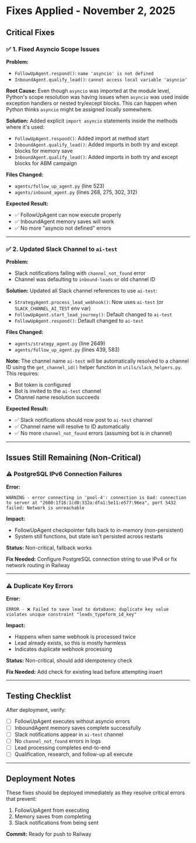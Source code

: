 # Fixes Applied - November 2, 2025

## Critical Fixes

### ✅ 1. Fixed Asyncio Scope Issues

**Problem:**
- `FollowUpAgent.respond()`: `name 'asyncio' is not defined`
- `InboundAgent.qualify_lead()`: `cannot access local variable 'asyncio'`

**Root Cause:**
Even though `asyncio` was imported at the module level, Python's scope resolution was having issues when `asyncio` was used inside exception handlers or nested try/except blocks. This can happen when Python thinks `asyncio` might be assigned locally somewhere.

**Solution:**
Added explicit `import asyncio` statements inside the methods where it's used:
- `FollowUpAgent.respond()`: Added import at method start
- `InboundAgent.qualify_lead()`: Added imports in both try and except blocks for memory save
- `InboundAgent.qualify_lead()`: Added imports in both try and except blocks for ABM campaign

**Files Changed:**
- `agents/follow_up_agent.py` (line 523)
- `agents/inbound_agent.py` (lines 268, 275, 302, 312)

**Expected Result:**
- ✅ FollowUpAgent can now execute properly
- ✅ InboundAgent memory saves will work
- ✅ No more "asyncio not defined" errors

---

### ✅ 2. Updated Slack Channel to `ai-test`

**Problem:**
- Slack notifications failing with `channel_not_found` error
- Channel was defaulting to `inbound-leads` or old channel ID

**Solution:**
Updated all Slack channel references to use `ai-test`:
- `StrategyAgent.process_lead_webhook()`: Now uses `ai-test` (or `SLACK_CHANNEL_AI_TEST` env var)
- `FollowUpAgent.start_lead_journey()`: Default changed to `ai-test`
- `FollowUpAgent.respond()`: Default changed to `ai-test`

**Files Changed:**
- `agents/strategy_agent.py` (line 2649)
- `agents/follow_up_agent.py` (lines 439, 583)

**Note:**
The channel name `ai-test` will be automatically resolved to a channel ID using the `get_channel_id()` helper function in `utils/slack_helpers.py`. This requires:
- Bot token is configured
- Bot is invited to the `ai-test` channel
- Channel name resolution succeeds

**Expected Result:**
- ✅ Slack notifications should now post to `ai-test` channel
- ✅ Channel name will resolve to ID automatically
- ✅ No more `channel_not_found` errors (assuming bot is in channel)

---

## Issues Still Remaining (Non-Critical)

### ⚠️ PostgreSQL IPv6 Connection Failures

**Error:**
```
WARNING - error connecting in 'pool-4': connection is bad: connection to server at "2600:1f16:1cd0:332a:dfa1:5e11:e577:96ea", port 5432 failed: Network is unreachable
```

**Impact:**
- FollowUpAgent checkpointer falls back to in-memory (non-persistent)
- System still functions, but state isn't persisted across restarts

**Status:** Non-critical, fallback works

**Fix Needed:** Configure PostgreSQL connection string to use IPv4 or fix network routing in Railway

---

### ⚠️ Duplicate Key Errors

**Error:**
```
ERROR - ❌ Failed to save lead to database: duplicate key value violates unique constraint "leads_typeform_id_key"
```

**Impact:**
- Happens when same webhook is processed twice
- Lead already exists, so this is mostly harmless
- Indicates duplicate webhook processing

**Status:** Non-critical, should add idempotency check

**Fix Needed:** Add check for existing lead before attempting insert

---

## Testing Checklist

After deployment, verify:

- [ ] FollowUpAgent executes without asyncio errors
- [ ] InboundAgent memory saves complete successfully
- [ ] Slack notifications appear in `ai-test` channel
- [ ] No `channel_not_found` errors in logs
- [ ] Lead processing completes end-to-end
- [ ] Qualification, research, and follow-up all execute

---

## Deployment Notes

These fixes should be deployed immediately as they resolve critical errors that prevent:
1. FollowUpAgent from executing
2. Memory saves from completing
3. Slack notifications from being sent

**Commit:** Ready for push to Railway

